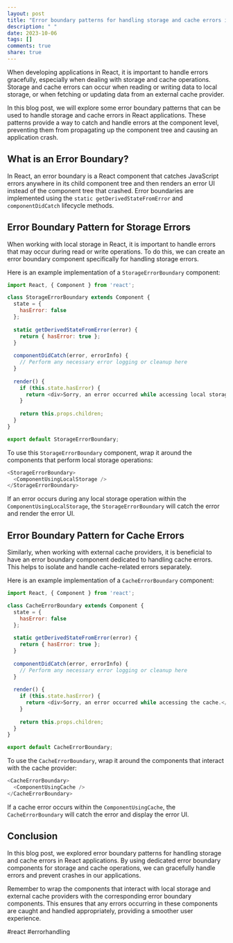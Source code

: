 ```yaml
---
layout: post
title: "Error boundary patterns for handling storage and cache errors in React"
description: " "
date: 2023-10-06
tags: []
comments: true
share: true
---
```


When developing applications in React, it is important to handle errors gracefully, especially when dealing with storage and cache operations. Storage and cache errors can occur when reading or writing data to local storage, or when fetching or updating data from an external cache provider.

In this blog post, we will explore some error boundary patterns that can be used to handle storage and cache errors in React applications. These patterns provide a way to catch and handle errors at the component level, preventing them from propagating up the component tree and causing an application crash.

## What is an Error Boundary?

In React, an error boundary is a React component that catches JavaScript errors anywhere in its child component tree and then renders an error UI instead of the component tree that crashed. Error boundaries are implemented using the `static getDerivedStateFromError` and `componentDidCatch` lifecycle methods.

## Error Boundary Pattern for Storage Errors

When working with local storage in React, it is important to handle errors that may occur during read or write operations. To do this, we can create an error boundary component specifically for handling storage errors.

Here is an example implementation of a `StorageErrorBoundary` component:

```javascript
import React, { Component } from 'react';

class StorageErrorBoundary extends Component {
  state = {
    hasError: false
  };
  
  static getDerivedStateFromError(error) {
    return { hasError: true };
  }
  
  componentDidCatch(error, errorInfo) {
    // Perform any necessary error logging or cleanup here
  }
  
  render() {
    if (this.state.hasError) {
      return <div>Sorry, an error occurred while accessing local storage.</div>;
    }
    
    return this.props.children;
  }
}

export default StorageErrorBoundary;
```

To use this `StorageErrorBoundary` component, wrap it around the components that perform local storage operations:

```javascript
<StorageErrorBoundary>
  <ComponentUsingLocalStorage />
</StorageErrorBoundary>
```

If an error occurs during any local storage operation within the `ComponentUsingLocalStorage`, the `StorageErrorBoundary` will catch the error and render the error UI.

## Error Boundary Pattern for Cache Errors

Similarly, when working with external cache providers, it is beneficial to have an error boundary component dedicated to handling cache errors. This helps to isolate and handle cache-related errors separately.

Here is an example implementation of a `CacheErrorBoundary` component:

```javascript
import React, { Component } from 'react';

class CacheErrorBoundary extends Component {
  state = {
    hasError: false
  };
  
  static getDerivedStateFromError(error) {
    return { hasError: true };
  }
  
  componentDidCatch(error, errorInfo) {
    // Perform any necessary error logging or cleanup here
  }
  
  render() {
    if (this.state.hasError) {
      return <div>Sorry, an error occurred while accessing the cache.</div>;
    }
    
    return this.props.children;
  }
}

export default CacheErrorBoundary;
```

To use the `CacheErrorBoundary`, wrap it around the components that interact with the cache provider:

```javascript
<CacheErrorBoundary>
  <ComponentUsingCache />
</CacheErrorBoundary>
```

If a cache error occurs within the `ComponentUsingCache`, the `CacheErrorBoundary` will catch the error and display the error UI.

## Conclusion

In this blog post, we explored error boundary patterns for handling storage and cache errors in React applications. By using dedicated error boundary components for storage and cache operations, we can gracefully handle errors and prevent crashes in our applications.

Remember to wrap the components that interact with local storage and external cache providers with the corresponding error boundary components. This ensures that any errors occurring in these components are caught and handled appropriately, providing a smoother user experience.

#react #errorhandling